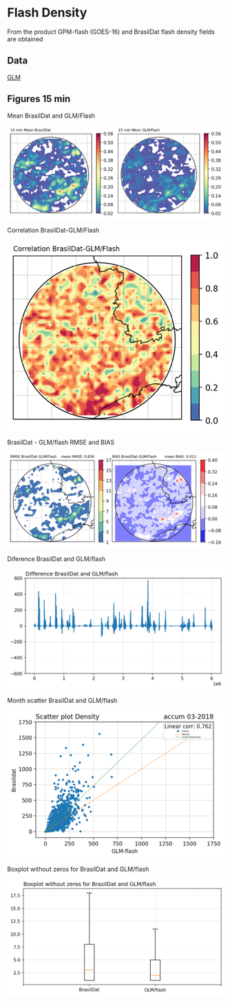 # Flash Density
From the product GPM-flash (GOES-16) and BrasilDat flash density fields are obtained

Data
---
[GLM](https://ghrc.nsstc.nasa.gov/lightning/overview_glm.html)

Figures 15 min
----
Mean BrasilDat and GLM/Flash
<div align="center">
  <img src="https://raw.githubusercontent.com/mhacarthur/Flash-density/main/images/GLM_Brasildat_15min_mean.png" alt="Mean" />
</div>

Correlation BrasilDat-GLM/Flash
<div align="center">
  <img src="https://raw.githubusercontent.com/mhacarthur/Flash-density/main/images/GLM_Brasildat_15min_Corr.png" alt="Correlation" />
</div>

BrasilDat - GLM/flash RMSE and BIAS
<div align="center">
  <img src="https://raw.githubusercontent.com/mhacarthur/Flash-density/main/images/GLM_Brasildat_15min_RMSE_BIAS.png" alt="RMSE and BIAS" />
</div>

Diference BrasilDat and GLM/flash
<div align="center">
  <img src="https://raw.githubusercontent.com/mhacarthur/Flash-density/main/images/GLM_Brasildat_15min_diff.png" alt="Diference" />
</div>

Month scatter BrasilDat and GLM/flash
<div align="center">
  <img src="https://raw.githubusercontent.com/mhacarthur/Flash-density/main/images/Scatter_GLM_BrasilDat_15min_month_acumm.png" alt="Scatter" />
</div>

Boxplot without zeros for BrasilDat and GLM/flash
<div align="center">
  <img src="https://raw.githubusercontent.com/mhacarthur/Flash-density/main/images/GLM_Brasildat_15min_boxplot.png" alt="Boxplot" />
</div>
